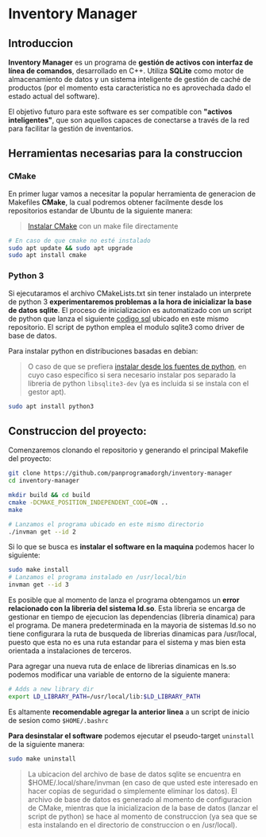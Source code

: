 # Inventory Manager

## Introduccion

**Inventory Manager** es un programa de **gestión de activos con interfaz de línea de comandos**, desarrollado en C++. Utiliza **SQLite** como motor de almacenamiento de datos y un sistema inteligente de gestión de caché de productos (por el momento esta caracteristica no es aprovechada dado el estado actual del software).

El objetivo futuro para este software es ser compatible con **"activos inteligentes"**, que son aquellos capaces de conectarse a través de la red para facilitar la gestión de inventarios.

## Herramientas necesarias para la construccion

### CMake

En primer lugar vamos a necesitar la popular herramienta de generacion de Makefiles **CMake**, la cual podremos obtener facilmente desde los repositorios estandar de Ubuntu de la siguiente manera:

> [Instalar CMake](https://atekihcan.com/blog/random/installing-latest-cmake-from-source-on-linux-distro/) con un make file directamente

```bash
# En caso de que cmake no esté instalado
sudo apt update && sudo apt upgrade
sudo apt install cmake
```

### Python 3

Si ejecutaramos el archivo CMakeLists.txt sin tener instalado un interprete de python 3 **experimentaremos problemas a la hora de inicializar la base de datos sqlite**. El proceso de inicializacion es automatizado con un script de python que lanza el siguiente [codigo sql](https://github.com/panprogramadorgh/inventory-manager/blob/main/scripts/database/initializer.sql) ubicado en este mismo repositorio. El script de python emplea el modulo sqlite3 como driver de base de datos.

Para instalar python en distribuciones basadas en debian:

> O caso de que se prefiera [instalar desde los fuentes de python](https://chatgpt.com/share/675dfb0a-f198-8003-8b3f-217ae1ced0f1), en cuyo caso especifico si sera necesario instalar pos separado la libreria de python `libsqlite3-dev` (ya es incluida si se instala con el gestor apt).

```bash
sudo apt install python3
```

## Construccion del proyecto:

Comenzaremos clonando el repositorio y generando el principal Makefile del proyecto:

```bash
git clone https://github.com/panprogramadorgh/inventory-manager
cd inventory-manager

mkdir build && cd build
cmake -DCMAKE_POSITION_INDEPENDENT_CODE=ON ..
make

# Lanzamos el programa ubicado en este mismo directorio
./invman get --id 2
```

Si lo que se busca es **instalar el software en la maquina** podemos hacer lo siguiente:

```bash
sudo make install
# Lanzamos el programa instalado en /usr/local/bin
invman get --id 3
```

Es posible que al momento de lanza el programa obtengamos un **error relacionado con la libreria del sistema ld.so**. Esta libreria se encarga de gestionar en tiempo de ejecucion las dependencias (libreria dinamica) para el programa. De manera predeterminada en la mayoria de sistemas ld.so no tiene configurara la ruta de busqueda de librerias dinamicas para /usr/local, puesto que esta no es una ruta estandar para el sistema y mas bien esta orientada a instalaciones de terceros.

Para agregar una nueva ruta de enlace de librerias dinamicas en ls.so podemos modificar una variable de entorno de la siguiente manera:

```bash
# Adds a new library dir
export LD_LIBRARY_PATH=/usr/local/lib:$LD_LIBRARY_PATH
```

Es altamente **recomendable agregar la anterior linea** a un script de inicio de sesion como `$HOME/.bashrc`

**Para desinstalar el software** podemos ejecutar el pseudo-target `uninstall` de la siguiente manera:

```bash
sudo make uninstall
```

> La ubicacion del archivo de base de datos sqlite se encuentra en $HOME/.local/share/invman (en caso de que usted este interesado en hacer copias de seguridad o simplemente eliminar los datos). El archivo de base de datos es generado al momento de configuracion de CMake, mientras que la inicializacion de la base de datos (lanzar el script de python) se hace al momento de construccion (ya sea que se esta instalando en el directorio de construccion o en /usr/local).
